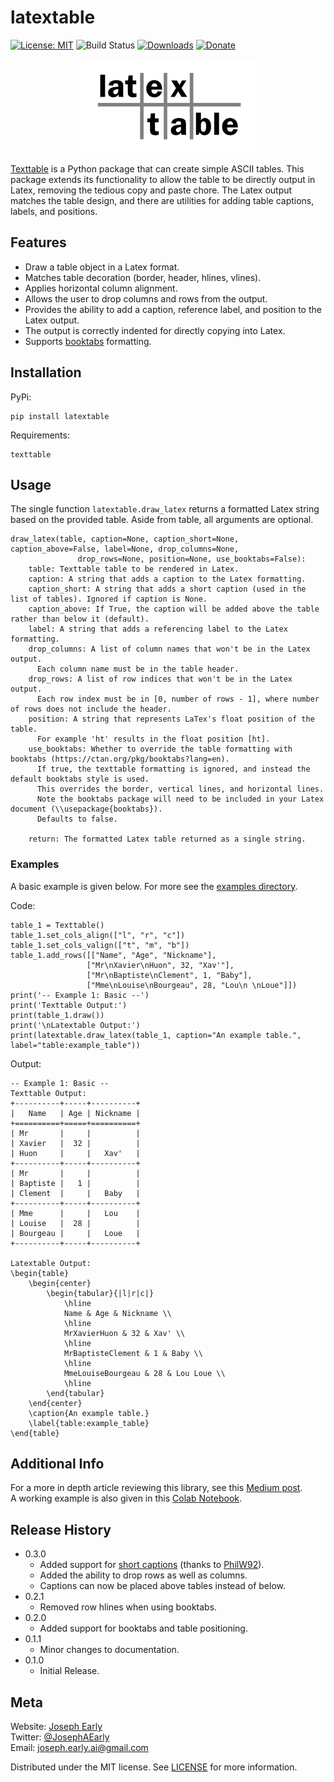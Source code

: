 # latextable

[![License: MIT](https://img.shields.io/badge/License-MIT-yellow.svg)](https://opensource.org/licenses/MIT)
![Build Status](https://github.com/JAEarly/latextable/workflows/build/badge.svg)
[![Downloads](https://static.pepy.tech/personalized-badge/latextable?period=total&units=abbreviation&left_color=grey&right_color=blue&left_text=Downloads)](https://pepy.tech/project/latextable)
[![Donate](https://img.shields.io/badge/Donate-PayPal-green.svg)](https://paypal.me/JosephAEarly?country.x=GB&locale.x=en_GB)

<p align="center">
	<img src="/docs/latextable_logo.png" width="300" />
</p>

[Texttable](https://github.com/foutaise/texttable) is a Python package that can create simple ASCII tables.
This package extends its functionality to allow the table to be directly output in Latex, removing the tedious copy and paste chore.
The Latex output matches the table design, and there are utilities for adding table captions, labels, and positions.

## Features
- Draw a table object in a Latex format.
- Matches table decoration (border, header, hlines, vlines).
- Applies horizontal column alignment.
- Allows the user to drop columns and rows from the output.
- Provides the ability to add a caption, reference label, and position to the Latex output.
- The output is correctly indented for directly copying into Latex.
- Supports [booktabs](https://ctan.org/pkg/booktabs?lang=en) formatting.

## Installation

PyPi:

```
pip install latextable
```

Requirements:

```
texttable
```

## Usage

The single function `latextable.draw_latex` returns a formatted Latex string based on the provided table.
Aside from table, all arguments are optional.

```
draw_latex(table, caption=None, caption_short=None, caption_above=False, label=None, drop_columns=None,
               drop_rows=None, position=None, use_booktabs=False):
    table: Texttable table to be rendered in Latex.
    caption: A string that adds a caption to the Latex formatting.
    caption_short: A string that adds a short caption (used in the list of tables). Ignored if caption is None.
    caption_above: If True, the caption will be added above the table rather than below it (default).
    label: A string that adds a referencing label to the Latex formatting.
    drop_columns: A list of column names that won't be in the Latex output.
      Each column name must be in the table header.
    drop_rows: A list of row indices that won't be in the Latex output.
      Each row index must be in [0, number of rows - 1], where number of rows does not include the header.
    position: A string that represents LaTex's float position of the table.
      For example 'ht' results in the float position [ht].
    use_booktabs: Whether to override the table formatting with booktabs (https://ctan.org/pkg/booktabs?lang=en).
      If true, the texttable formatting is ignored, and instead the default booktabs style is used.
      This overrides the border, vertical lines, and horizontal lines.
      Note the booktabs package will need to be included in your Latex document (\\usepackage{booktabs}).
      Defaults to false.

    return: The formatted Latex table returned as a single string.
```

### Examples
A basic example is given below.
For more see the [examples directory](examples).

Code:

```
table_1 = Texttable()
table_1.set_cols_align(["l", "r", "c"])
table_1.set_cols_valign(["t", "m", "b"])
table_1.add_rows([["Name", "Age", "Nickname"],
                 ["Mr\nXavier\nHuon", 32, "Xav'"],
                 ["Mr\nBaptiste\nClement", 1, "Baby"],
                 ["Mme\nLouise\nBourgeau", 28, "Lou\n \nLoue"]])
print('-- Example 1: Basic --')
print('Texttable Output:')
print(table_1.draw())
print('\nLatextable Output:')
print(latextable.draw_latex(table_1, caption="An example table.", label="table:example_table"))
```

Output:

```
-- Example 1: Basic --
Texttable Output:
+----------+-----+----------+
|   Name   | Age | Nickname |
+==========+=====+==========+
| Mr       |     |          |
| Xavier   |  32 |          |
| Huon     |     |   Xav'   |
+----------+-----+----------+
| Mr       |     |          |
| Baptiste |   1 |          |
| Clement  |     |   Baby   |
+----------+-----+----------+
| Mme      |     |   Lou    |
| Louise   |  28 |          |
| Bourgeau |     |   Loue   |
+----------+-----+----------+

Latextable Output:
\begin{table}
	\begin{center}
		\begin{tabular}{|l|r|c|}
			\hline
			Name & Age & Nickname \\
			\hline
			MrXavierHuon & 32 & Xav' \\
			\hline
			MrBaptisteClement & 1 & Baby \\
			\hline
			MmeLouiseBourgeau & 28 & Lou Loue \\
			\hline
		\end{tabular}
	\end{center}
	\caption{An example table.}
	\label{table:example_table}
\end{table}
```

## Additional Info

For a more in depth article reviewing this library, see this [Medium post](https://towardsdatascience.com/how-to-create-latex-tables-directly-from-python-code-5228c5cea09a).  
A working example is also given in this [Colab Notebook](https://colab.research.google.com/drive/1Iq10lHznMngg1-Uoo-QtpTPii1JDYSQA?usp=sharing).  

## Release History

* 0.3.0
    * Added support for [short captions](https://tex.stackexchange.com/questions/11579/short-captions-for-figures-in-listoffigures)
      (thanks to [PhilW92](https://github.com/PhilW92)).
    * Added the ability to drop rows as well as columns.
    * Captions can now be placed above tables instead of below.
* 0.2.1
    * Removed row hlines when using booktabs.
* 0.2.0
    * Added support for booktabs and table positioning.
* 0.1.1
    * Minor changes to documentation.
* 0.1.0
    * Initial Release.

## Meta

Website: [Joseph Early](https://www.jearly.co.uk/)  
Twitter: [@JosephAEarly](https://twitter.com/JosephAEarly)  
Email: [joseph.early.ai@gmail.com](mailto:joseph.early.ai@gmail.com)  

Distributed under the MIT license. See [LICENSE](LICENSE) for more information.
